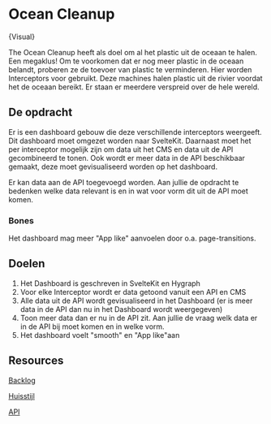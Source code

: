 # Ocean Cleanup

{Visual}

The Ocean Cleanup heeft als doel om al het plastic uit de oceaan te halen. Een megaklus! 
Om te voorkomen dat er nog meer plastic in de oceaan belandt, proberen ze de toevoer van plastic te verminderen. Hier worden Interceptors voor gebruikt. Deze machines halen plastic uit de rivier voordat het de oceaan bereikt. Er staan er meerdere verspreid over de hele wereld.

## De opdracht
Er is een dashboard gebouw die deze verschillende interceptors weergeeft. Dit dashboard moet omgezet worden naar SvelteKit.
Daarnaast moet het per interceptor mogelijk zijn om data uit het CMS en data uit de API gecombineerd te tonen. 
Ook wordt er meer data in de API beschikbaar gemaakt, deze moet gevisualiseerd worden op het dashboard.

Er kan data aan de API toegevoegd worden. Aan jullie de opdracht te bedenken welke data relevant is en in wat voor vorm dit uit de API moet komen.

### Bones
Het dashboard mag meer "App like" aanvoelen door o.a. page-transitions.

## Doelen
1. Het Dashboard is geschreven in SvelteKit en Hygraph
2. Voor elke Interceptor wordt er data getoond vanuit een API en CMS
3. Alle data uit de API wordt gevisualiseerd in het Dashboard (er is meer data in de API dan nu in het Dashboard wordt weergegeven)
4. Toon meer data dan er nu in de API zit. Aan jullie de vraag welk data er in de API bij moet komen en in welke vorm. 
5. Het dashboard voelt "smooth" en "App like"aan

## Resources

[Backlog](https://github.com/orgs/fdnd-agency/projects/18/views/2)

[Huisstijl]()  

[API]()  

